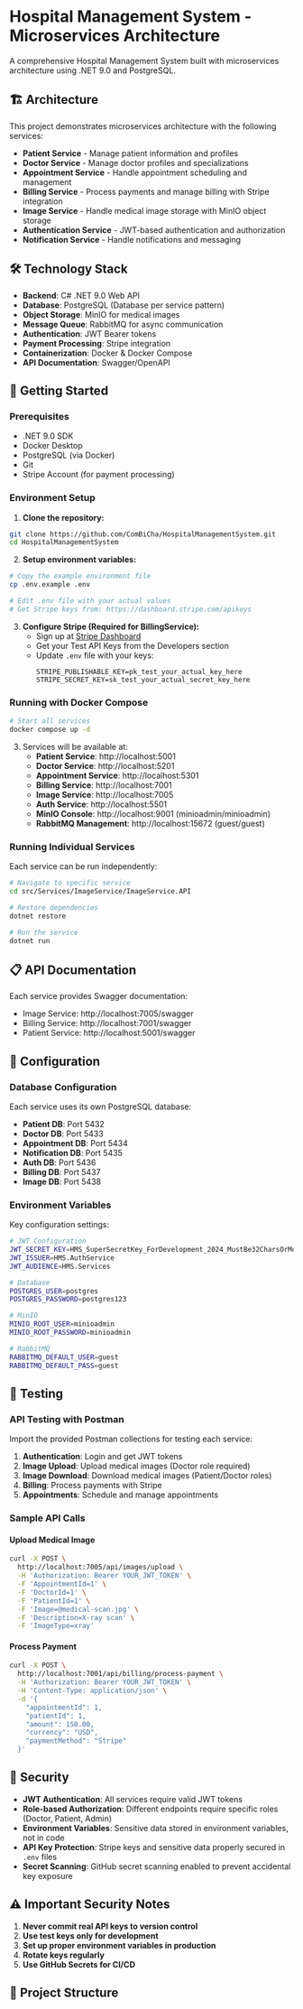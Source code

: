 # Hospital Management System - Microservices Architecture

A comprehensive Hospital Management System built with microservices architecture using .NET 9.0 and PostgreSQL.

## 🏗️ Architecture

This project demonstrates microservices architecture with the following services:

- **Patient Service** - Manage patient information and profiles
- **Doctor Service** - Manage doctor profiles and specializations  
- **Appointment Service** - Handle appointment scheduling and management
- **Billing Service** - Process payments and manage billing with Stripe integration
- **Image Service** - Handle medical image storage with MinIO object storage
- **Authentication Service** - JWT-based authentication and authorization
- **Notification Service** - Handle notifications and messaging

## 🛠️ Technology Stack

- **Backend**: C# .NET 9.0 Web API
- **Database**: PostgreSQL (Database per service pattern)
- **Object Storage**: MinIO for medical images
- **Message Queue**: RabbitMQ for async communication
- **Authentication**: JWT Bearer tokens
- **Payment Processing**: Stripe integration
- **Containerization**: Docker & Docker Compose
- **API Documentation**: Swagger/OpenAPI

## 🚀 Getting Started

### Prerequisites

- .NET 9.0 SDK
- Docker Desktop
- PostgreSQL (via Docker)
- Git
- Stripe Account (for payment processing)

### Environment Setup

1. **Clone the repository:**
```bash
git clone https://github.com/ComBiCha/HospitalManagementSystem.git
cd HospitalManagementSystem
```

2. **Setup environment variables:**
```bash
# Copy the example environment file
cp .env.example .env

# Edit .env file with your actual values
# Get Stripe keys from: https://dashboard.stripe.com/apikeys
```

3. **Configure Stripe (Required for BillingService):**
   - Sign up at [Stripe Dashboard](https://dashboard.stripe.com)
   - Get your Test API Keys from the Developers section
   - Update `.env` file with your keys:
     ```env
     STRIPE_PUBLISHABLE_KEY=pk_test_your_actual_key_here
     STRIPE_SECRET_KEY=sk_test_your_actual_secret_key_here
     ```

### Running with Docker Compose

```bash
# Start all services
docker compose up -d
```

3. Services will be available at:
   - **Patient Service**: http://localhost:5001
   - **Doctor Service**: http://localhost:5201  
   - **Appointment Service**: http://localhost:5301
   - **Billing Service**: http://localhost:7001
   - **Image Service**: http://localhost:7005
   - **Auth Service**: http://localhost:5501
   - **MinIO Console**: http://localhost:9001 (minioadmin/minioadmin)
   - **RabbitMQ Management**: http://localhost:15672 (guest/guest)

### Running Individual Services

Each service can be run independently:

```bash
# Navigate to specific service
cd src/Services/ImageService/ImageService.API

# Restore dependencies
dotnet restore

# Run the service
dotnet run
```

## 📋 API Documentation

Each service provides Swagger documentation:

- Image Service: http://localhost:7005/swagger
- Billing Service: http://localhost:7001/swagger
- Patient Service: http://localhost:5001/swagger

## 🔧 Configuration

### Database Configuration

Each service uses its own PostgreSQL database:

- **Patient DB**: Port 5432
- **Doctor DB**: Port 5433  
- **Appointment DB**: Port 5434
- **Notification DB**: Port 5435
- **Auth DB**: Port 5436
- **Billing DB**: Port 5437
- **Image DB**: Port 5438

### Environment Variables

Key configuration settings:

```bash
# JWT Configuration
JWT_SECRET_KEY=HMS_SuperSecretKey_ForDevelopment_2024_MustBe32CharsOrMore!
JWT_ISSUER=HMS.AuthService
JWT_AUDIENCE=HMS.Services

# Database
POSTGRES_USER=postgres
POSTGRES_PASSWORD=postgres123

# MinIO
MINIO_ROOT_USER=minioadmin
MINIO_ROOT_PASSWORD=minioadmin

# RabbitMQ
RABBITMQ_DEFAULT_USER=guest
RABBITMQ_DEFAULT_PASS=guest
```

## 🧪 Testing

### API Testing with Postman

Import the provided Postman collections for testing each service:

1. **Authentication**: Login and get JWT tokens
2. **Image Upload**: Upload medical images (Doctor role required)
3. **Image Download**: Download medical images (Patient/Doctor roles)
4. **Billing**: Process payments with Stripe
5. **Appointments**: Schedule and manage appointments

### Sample API Calls

#### Upload Medical Image
```bash
curl -X POST \
  http://localhost:7005/api/images/upload \
  -H 'Authorization: Bearer YOUR_JWT_TOKEN' \
  -F 'AppointmentId=1' \
  -F 'DoctorId=1' \
  -F 'PatientId=1' \
  -F 'Image=@medical-scan.jpg' \
  -F 'Description=X-ray scan' \
  -F 'ImageType=xray'
```

#### Process Payment
```bash
curl -X POST \
  http://localhost:7001/api/billing/process-payment \
  -H 'Authorization: Bearer YOUR_JWT_TOKEN' \
  -H 'Content-Type: application/json' \
  -d '{
    "appointmentId": 1,
    "patientId": 1,
    "amount": 150.00,
    "currency": "USD",
    "paymentMethod": "Stripe"
  }'
```

## 🔐 Security

- **JWT Authentication**: All services require valid JWT tokens
- **Role-based Authorization**: Different endpoints require specific roles (Doctor, Patient, Admin)
- **Environment Variables**: Sensitive data stored in environment variables, not in code
- **API Key Protection**: Stripe keys and sensitive data properly secured in `.env` files
- **Secret Scanning**: GitHub secret scanning enabled to prevent accidental key exposure

## ⚠️ Important Security Notes

1. **Never commit real API keys to version control**
2. **Use test keys only for development**
3. **Set up proper environment variables in production**
4. **Rotate keys regularly**
5. **Use GitHub Secrets for CI/CD**

## 📁 Project Structure

